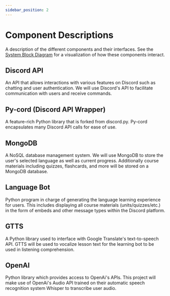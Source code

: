 ```yaml
---
sidebar_position: 2
---
```


# Component Descriptions
A description of the different components and their interfaces. See the [System Block Diagram](https://capstone-projects-2023-fall.github.io/project-language-learning-discord-bot/docs/requirements/system-block-diagram) for a visualization of how these components interact.

## Discord API
An API that allows interactions with various features on Discord 
such as chatting and user authentication. We will use Discord's API 
to facilitate communication with users and receive commands. 
 
## Py-cord (Discord API Wrapper)
A feature-rich Python library that is forked from discord.py. 
Py-cord encapsulates many Discord API calls for ease of use. 

## MongoDB
A NoSQL database management system. We will use MongoDB to
store the user's selected language as well as current progress. 
Additionally course materials including quizzes, flashcards, 
and more will be stored on a MongoDB database. 

## Language Bot
Python program in charge of generating the language learning experience for 
users. This includes displaying all course materials (units/quizzes/etc.) in the 
form of embeds and other message types within the Discord platform.  
	
## GTTS
A Python library used to interface with Google Translate's text-to-speech API. 
GTTS will be used to vocalize lesson text for the learning bot to be 
used in listening comprehension. 

## OpenAI
Python library which provides access to OpenAi's APIs. This project will
make use of OpenAi's Audio API trained on their automatic speech recognition 
system Whisper to transcribe user audio. 
